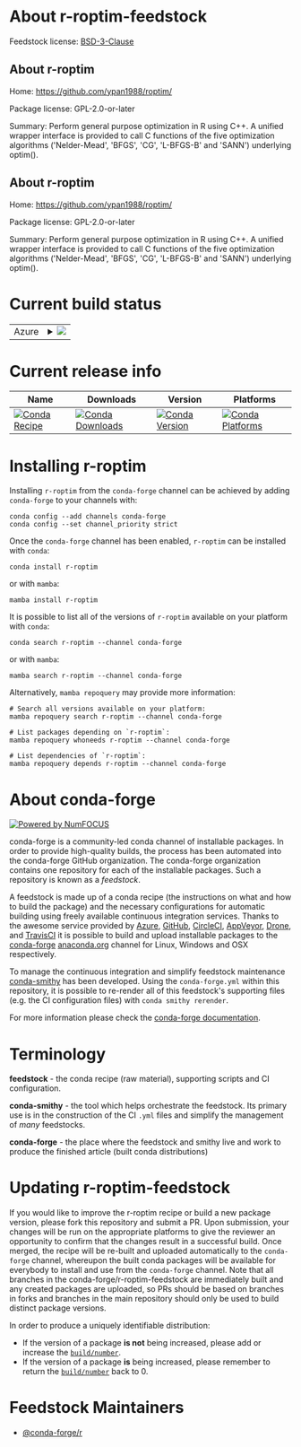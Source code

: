 About r-roptim-feedstock
========================

Feedstock license: [BSD-3-Clause](https://github.com/conda-forge/r-roptim-feedstock/blob/main/LICENSE.txt)


About r-roptim
--------------

Home: https://github.com/ypan1988/roptim/

Package license: GPL-2.0-or-later

Summary: Perform general purpose optimization in R using C++. A unified wrapper interface is provided to call C functions of the five optimization algorithms ('Nelder-Mead', 'BFGS', 'CG', 'L-BFGS-B' and 'SANN') underlying optim().

About r-roptim
--------------

Home: https://github.com/ypan1988/roptim/

Package license: GPL-2.0-or-later

Summary: Perform general purpose optimization in R using C++. A unified wrapper interface is provided to call C functions of the five optimization algorithms ('Nelder-Mead', 'BFGS', 'CG', 'L-BFGS-B' and 'SANN') underlying optim().

Current build status
====================


<table>
    
  <tr>
    <td>Azure</td>
    <td>
      <details>
        <summary>
          <a href="https://dev.azure.com/conda-forge/feedstock-builds/_build/latest?definitionId=14367&branchName=main">
            <img src="https://dev.azure.com/conda-forge/feedstock-builds/_apis/build/status/r-roptim-feedstock?branchName=main">
          </a>
        </summary>
        <table>
          <thead><tr><th>Variant</th><th>Status</th></tr></thead>
          <tbody><tr>
              <td>linux_64_r_base4.3</td>
              <td>
                <a href="https://dev.azure.com/conda-forge/feedstock-builds/_build/latest?definitionId=14367&branchName=main">
                  <img src="https://dev.azure.com/conda-forge/feedstock-builds/_apis/build/status/r-roptim-feedstock?branchName=main&jobName=linux&configuration=linux%20linux_64_r_base4.3" alt="variant">
                </a>
              </td>
            </tr><tr>
              <td>linux_64_r_base4.4</td>
              <td>
                <a href="https://dev.azure.com/conda-forge/feedstock-builds/_build/latest?definitionId=14367&branchName=main">
                  <img src="https://dev.azure.com/conda-forge/feedstock-builds/_apis/build/status/r-roptim-feedstock?branchName=main&jobName=linux&configuration=linux%20linux_64_r_base4.4" alt="variant">
                </a>
              </td>
            </tr><tr>
              <td>linux_aarch64_r_base4.3</td>
              <td>
                <a href="https://dev.azure.com/conda-forge/feedstock-builds/_build/latest?definitionId=14367&branchName=main">
                  <img src="https://dev.azure.com/conda-forge/feedstock-builds/_apis/build/status/r-roptim-feedstock?branchName=main&jobName=linux&configuration=linux%20linux_aarch64_r_base4.3" alt="variant">
                </a>
              </td>
            </tr><tr>
              <td>linux_aarch64_r_base4.4</td>
              <td>
                <a href="https://dev.azure.com/conda-forge/feedstock-builds/_build/latest?definitionId=14367&branchName=main">
                  <img src="https://dev.azure.com/conda-forge/feedstock-builds/_apis/build/status/r-roptim-feedstock?branchName=main&jobName=linux&configuration=linux%20linux_aarch64_r_base4.4" alt="variant">
                </a>
              </td>
            </tr><tr>
              <td>linux_ppc64le_r_base4.3</td>
              <td>
                <a href="https://dev.azure.com/conda-forge/feedstock-builds/_build/latest?definitionId=14367&branchName=main">
                  <img src="https://dev.azure.com/conda-forge/feedstock-builds/_apis/build/status/r-roptim-feedstock?branchName=main&jobName=linux&configuration=linux%20linux_ppc64le_r_base4.3" alt="variant">
                </a>
              </td>
            </tr><tr>
              <td>linux_ppc64le_r_base4.4</td>
              <td>
                <a href="https://dev.azure.com/conda-forge/feedstock-builds/_build/latest?definitionId=14367&branchName=main">
                  <img src="https://dev.azure.com/conda-forge/feedstock-builds/_apis/build/status/r-roptim-feedstock?branchName=main&jobName=linux&configuration=linux%20linux_ppc64le_r_base4.4" alt="variant">
                </a>
              </td>
            </tr><tr>
              <td>osx_64_r_base4.3</td>
              <td>
                <a href="https://dev.azure.com/conda-forge/feedstock-builds/_build/latest?definitionId=14367&branchName=main">
                  <img src="https://dev.azure.com/conda-forge/feedstock-builds/_apis/build/status/r-roptim-feedstock?branchName=main&jobName=osx&configuration=osx%20osx_64_r_base4.3" alt="variant">
                </a>
              </td>
            </tr><tr>
              <td>osx_64_r_base4.4</td>
              <td>
                <a href="https://dev.azure.com/conda-forge/feedstock-builds/_build/latest?definitionId=14367&branchName=main">
                  <img src="https://dev.azure.com/conda-forge/feedstock-builds/_apis/build/status/r-roptim-feedstock?branchName=main&jobName=osx&configuration=osx%20osx_64_r_base4.4" alt="variant">
                </a>
              </td>
            </tr><tr>
              <td>osx_arm64_r_base4.3</td>
              <td>
                <a href="https://dev.azure.com/conda-forge/feedstock-builds/_build/latest?definitionId=14367&branchName=main">
                  <img src="https://dev.azure.com/conda-forge/feedstock-builds/_apis/build/status/r-roptim-feedstock?branchName=main&jobName=osx&configuration=osx%20osx_arm64_r_base4.3" alt="variant">
                </a>
              </td>
            </tr><tr>
              <td>osx_arm64_r_base4.4</td>
              <td>
                <a href="https://dev.azure.com/conda-forge/feedstock-builds/_build/latest?definitionId=14367&branchName=main">
                  <img src="https://dev.azure.com/conda-forge/feedstock-builds/_apis/build/status/r-roptim-feedstock?branchName=main&jobName=osx&configuration=osx%20osx_arm64_r_base4.4" alt="variant">
                </a>
              </td>
            </tr><tr>
              <td>win_64_r_base4.3</td>
              <td>
                <a href="https://dev.azure.com/conda-forge/feedstock-builds/_build/latest?definitionId=14367&branchName=main">
                  <img src="https://dev.azure.com/conda-forge/feedstock-builds/_apis/build/status/r-roptim-feedstock?branchName=main&jobName=win&configuration=win%20win_64_r_base4.3" alt="variant">
                </a>
              </td>
            </tr><tr>
              <td>win_64_r_base4.4</td>
              <td>
                <a href="https://dev.azure.com/conda-forge/feedstock-builds/_build/latest?definitionId=14367&branchName=main">
                  <img src="https://dev.azure.com/conda-forge/feedstock-builds/_apis/build/status/r-roptim-feedstock?branchName=main&jobName=win&configuration=win%20win_64_r_base4.4" alt="variant">
                </a>
              </td>
            </tr>
          </tbody>
        </table>
      </details>
    </td>
  </tr>
</table>

Current release info
====================

| Name | Downloads | Version | Platforms |
| --- | --- | --- | --- |
| [![Conda Recipe](https://img.shields.io/badge/recipe-r--roptim-green.svg)](https://anaconda.org/conda-forge/r-roptim) | [![Conda Downloads](https://img.shields.io/conda/dn/conda-forge/r-roptim.svg)](https://anaconda.org/conda-forge/r-roptim) | [![Conda Version](https://img.shields.io/conda/vn/conda-forge/r-roptim.svg)](https://anaconda.org/conda-forge/r-roptim) | [![Conda Platforms](https://img.shields.io/conda/pn/conda-forge/r-roptim.svg)](https://anaconda.org/conda-forge/r-roptim) |

Installing r-roptim
===================

Installing `r-roptim` from the `conda-forge` channel can be achieved by adding `conda-forge` to your channels with:

```
conda config --add channels conda-forge
conda config --set channel_priority strict
```

Once the `conda-forge` channel has been enabled, `r-roptim` can be installed with `conda`:

```
conda install r-roptim
```

or with `mamba`:

```
mamba install r-roptim
```

It is possible to list all of the versions of `r-roptim` available on your platform with `conda`:

```
conda search r-roptim --channel conda-forge
```

or with `mamba`:

```
mamba search r-roptim --channel conda-forge
```

Alternatively, `mamba repoquery` may provide more information:

```
# Search all versions available on your platform:
mamba repoquery search r-roptim --channel conda-forge

# List packages depending on `r-roptim`:
mamba repoquery whoneeds r-roptim --channel conda-forge

# List dependencies of `r-roptim`:
mamba repoquery depends r-roptim --channel conda-forge
```


About conda-forge
=================

[![Powered by
NumFOCUS](https://img.shields.io/badge/powered%20by-NumFOCUS-orange.svg?style=flat&colorA=E1523D&colorB=007D8A)](https://numfocus.org)

conda-forge is a community-led conda channel of installable packages.
In order to provide high-quality builds, the process has been automated into the
conda-forge GitHub organization. The conda-forge organization contains one repository
for each of the installable packages. Such a repository is known as a *feedstock*.

A feedstock is made up of a conda recipe (the instructions on what and how to build
the package) and the necessary configurations for automatic building using freely
available continuous integration services. Thanks to the awesome service provided by
[Azure](https://azure.microsoft.com/en-us/services/devops/), [GitHub](https://github.com/),
[CircleCI](https://circleci.com/), [AppVeyor](https://www.appveyor.com/),
[Drone](https://cloud.drone.io/welcome), and [TravisCI](https://travis-ci.com/)
it is possible to build and upload installable packages to the
[conda-forge](https://anaconda.org/conda-forge) [anaconda.org](https://anaconda.org/)
channel for Linux, Windows and OSX respectively.

To manage the continuous integration and simplify feedstock maintenance
[conda-smithy](https://github.com/conda-forge/conda-smithy) has been developed.
Using the ``conda-forge.yml`` within this repository, it is possible to re-render all of
this feedstock's supporting files (e.g. the CI configuration files) with ``conda smithy rerender``.

For more information please check the [conda-forge documentation](https://conda-forge.org/docs/).

Terminology
===========

**feedstock** - the conda recipe (raw material), supporting scripts and CI configuration.

**conda-smithy** - the tool which helps orchestrate the feedstock.
                   Its primary use is in the construction of the CI ``.yml`` files
                   and simplify the management of *many* feedstocks.

**conda-forge** - the place where the feedstock and smithy live and work to
                  produce the finished article (built conda distributions)


Updating r-roptim-feedstock
===========================

If you would like to improve the r-roptim recipe or build a new
package version, please fork this repository and submit a PR. Upon submission,
your changes will be run on the appropriate platforms to give the reviewer an
opportunity to confirm that the changes result in a successful build. Once
merged, the recipe will be re-built and uploaded automatically to the
`conda-forge` channel, whereupon the built conda packages will be available for
everybody to install and use from the `conda-forge` channel.
Note that all branches in the conda-forge/r-roptim-feedstock are
immediately built and any created packages are uploaded, so PRs should be based
on branches in forks and branches in the main repository should only be used to
build distinct package versions.

In order to produce a uniquely identifiable distribution:
 * If the version of a package **is not** being increased, please add or increase
   the [``build/number``](https://docs.conda.io/projects/conda-build/en/latest/resources/define-metadata.html#build-number-and-string).
 * If the version of a package **is** being increased, please remember to return
   the [``build/number``](https://docs.conda.io/projects/conda-build/en/latest/resources/define-metadata.html#build-number-and-string)
   back to 0.

Feedstock Maintainers
=====================

* [@conda-forge/r](https://github.com/orgs/conda-forge/teams/r/)

